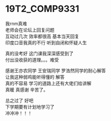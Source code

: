 # 19T2_COMP9331

我rnm真难  
老师会在论坛上回复问题  
互动过几次 效率都很高 基本当天回复  
印度口音我真的不行 听到自闭和怀疑人生  
  
  
真的没考好 这门课我深深感受到了  
付出没收获的道理。。。难受  
  
  
感谢王亦农同学 王安瑞同学 罗浩然同学的耐心解答  
让我这种弱鸡能听得懂的 解答  
真的不容易 学习的道路上还有大佬们给讲解  
真暖 真感谢 辛苦了。  

总之过了 好吧  
下学期要有计划地学习了  
冲冲冲！！！  

